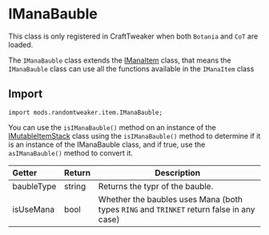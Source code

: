 # IManaBauble

This class is only registered in CraftTweaker when both `Botania` and `CoT` are loaded.

The `IManaBauble` class extends the [IManaItem](https://github.com/ikexing-cn/RandomTweaker/blob/1.12/wiki/en_us/modSupport/ContentTweaker/ManaItem/IManaItem.md) class, that means the `IManaBauble` class can use all the functions available in the `IManaItem` class

## Import

```zenscript
import mods.randomtweaker.item.IManaBauble;
```

You can use the `isIManaBauble()` method on an instance of the [IMutableItemStack](https://docs.blamejared.com/1.12/en/Vanilla/Items/IMutableItemStack/)
class using the `isIManaBauble()` method to determine if it is an instance of the IManaBauble class, and if true, use the `asIManaBauble()` method to convert it.

| Getter | Return | Description |
| :----- | ---- | ----- |
| baubleType | string | Returns the typr of the bauble. |
| isUseMana | bool | Whether the baubles uses Mana (both types `RING` and `TRINKET` return false in any case)
